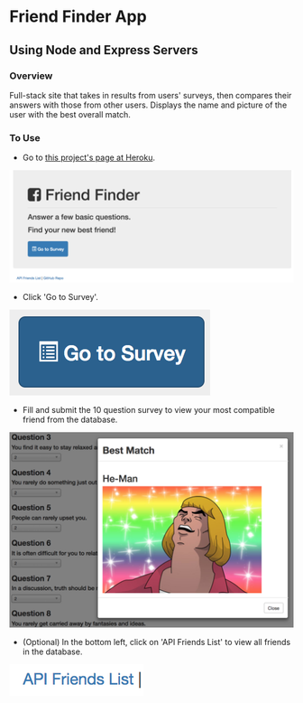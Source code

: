 # Friend Finder App
## Using Node and Express Servers

### Overview

Full-stack site that takes in results from users' surveys, then compares their answers with those from other users. Displays the name and picture of the user with the best overall match.

### To Use

* Go to [this project's page at Heroku](https://secret-lowlands-52730.herokuapp.com/).

![Alt text](/img/home.png?raw=true "Home Page")

* Click 'Go to Survey'.

![Alt text](/img/survey.png?raw=true "Survey Button")

* Fill and submit the 10 question survey to view your most compatible friend from the database.

![Alt text](/img/match.png?raw=true "Match Results")

* (Optional) In the bottom left, click on 'API Friends List' to view all friends in the database.

![Alt text](/img/API.png?raw=true "API Page")